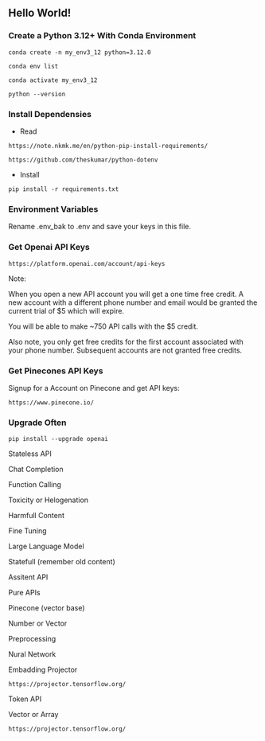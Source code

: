 ## Hello World!

### Create a Python 3.12+ With Conda Environment

```
conda create -n my_env3_12 python=3.12.0

conda env list

conda activate my_env3_12

python --version
```

### Install Dependensies

* Read

```
https://note.nkmk.me/en/python-pip-install-requirements/
```

```
https://github.com/theskumar/python-dotenv
```

* Install

```
pip install -r requirements.txt
```

### Environment Variables

Rename .env_bak to .env and save your keys in this file.

### Get Openai API Keys

```
https://platform.openai.com/account/api-keys
```

Note:

When you open a new API account you will get a one time free credit. A new account with a different phone number and email would be granted the current trial of $5 which will expire.

You will be able to make ~750 API calls with the $5 credit.

Also note, you only get free credits for the first account associated with your phone number. Subsequent accounts are not granted free credits.

### Get Pinecones API Keys

Signup for a Account on Pinecone and get API keys:

```
https://www.pinecone.io/
```

### Upgrade Often

```
pip install --upgrade openai
```

Stateless API

Chat Completion

Function Calling

Toxicity or Helogenation

Harmfull Content

Fine Tuning

Large Language Model

Statefull (remember old content)

Assitent API

Pure APIs

Pinecone (vector base)

Number or Vector

Preprocessing

Nural Network

Embadding Projector

```
https://projector.tensorflow.org/
```

Token API

Vector or Array

```
https://projector.tensorflow.org/
```

